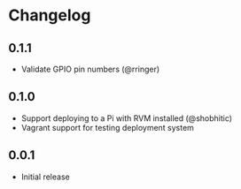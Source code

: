 # Changelog

## 0.1.1

* Validate GPIO pin numbers (@rringer)

## 0.1.0

* Support deploying to a Pi with RVM installed (@shobhitic)
* Vagrant support for testing deployment system

## 0.0.1

* Initial release

